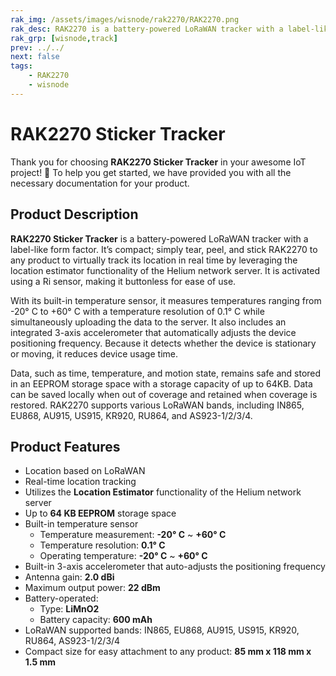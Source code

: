 ```yaml
---
rak_img: /assets/images/wisnode/rak2270/RAK2270.png
rak_desc: RAK2270 is a battery-powered LoRaWAN tracker with a label-like form factor. Simply tear, peel, and stick RAK2270 to any product to virtually track its location in real time by leveraging the location estimator functionality of the Helium network server.
rak_grp: [wisnode,track]
prev: ../../
next: false
tags:
    - RAK2270
    - wisnode
---
```


# RAK2270 Sticker Tracker

Thank you for choosing **RAK2270 Sticker Tracker** in your awesome IoT project! 🎉 To help you get started, we have provided you with all the necessary documentation for your product.


## Product Description

**RAK2270 Sticker Tracker** is a battery-powered LoRaWAN tracker with a label-like form factor. It’s compact; simply tear, peel, and stick RAK2270 to any product to virtually track its location in real time by leveraging the location estimator functionality of the Helium network server. It is activated using a Ri sensor, making it buttonless for ease of use.

With its built-in temperature sensor, it measures temperatures ranging from -20°&nbsp;C to +60°&nbsp;C with a temperature resolution of 0.1°&nbsp;C while simultaneously uploading the data to the server. It also includes an integrated 3-axis accelerometer that automatically adjusts the device positioning frequency. Because it detects whether the device is stationary or moving, it reduces device usage time.

Data, such as time, temperature, and motion state, remains safe and stored in an EEPROM storage space with a storage capacity of up to 64KB. Data can be saved locally when out of coverage and retained when coverage is restored.
RAK2270 supports various LoRaWAN bands, including IN865, EU868, AU915, US915, KR920, RU864, and AS923-1/2/3/4.


## Product Features

- Location based on LoRaWAN
- Real-time location tracking
- Utilizes the **Location Estimator** functionality of the Helium network server
- Up to **64&nbsp;KB EEPROM** storage space
- Built-in temperature sensor
  - Temperature measurement: **-20°&nbsp;C** ~ **+60°&nbsp;C**
  - Temperature resolution: **0.1°&nbsp;C**
  - Operating temperature: **-20°&nbsp;C** ~ **+60°&nbsp;C**
- Built-in 3-axis accelerometer that auto-adjusts the positioning frequency
- Antenna gain: **2.0&nbsp;dBi**
- Maximum output power: **22&nbsp;dBm**
- Battery-operated:
  - Type: **LiMnO2**
  - Battery capacity: **600&nbsp;mAh**
- LoRaWAN supported bands: IN865, EU868, AU915, US915, KR920, RU864, AS923-1/2/3/4
- Compact size for easy attachment to any product: **85&nbsp;mm x 118&nbsp;mm x 1.5&nbsp;mm**

